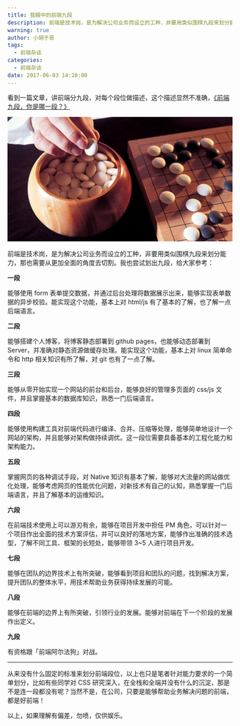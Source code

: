 ```yaml
---
title: 我眼中的前端九段
description: 前端是技术岗，是为解决公司业务而设立的工种，非要用类似围棋九段来划分能力，那也需要从更加全面的角度去切割。我也尝试划出九段，给大家参考
warning: true
author: 小胡子哥
tags:
  - 前端杂谈
categories:
  - 前端杂谈
date: 2017-06-03 14:28:00
---
```

看到一篇文章，讲前端分九段，对每个段位做描述，这个描述显然不准确，[《前端九段，你是哪一段？》](http://www.talentbook.cn/main/article/view/html/id/592fd7f4a56da151298b461b?from=timeline&isappinstalled=0)

![围棋](/blogimgs/2017/06/03/6c0378f8gy1fg804eumiqj20p00dw0vc.jpg)<!--<source src="http://ww1.sinaimg.cn/large/6c0378f8gy1fg804eumiqj20p00dw0vc.jpg">-->

前端是技术岗，是为解决公司业务而设立的工种，非要用类似围棋九段来划分能力，那也需要从更加全面的角度去切割。我也尝试划出九段，给大家参考：

**一段**

能够使用 form 表单提交数据，并通过后台处理将数据展示出来，能够实现表单数据的异步校验。能实现这个功能，基本上对 html/js 有了基本的了解，也了解一点后端语言。

**二段**

能够搭建个人博客，将博客静态部署到 github pages，也能够动态部署到 Server，并准确对静态资源做缓存处理。能实现这个功能，基本上对 linux 简单命令和 http 相关知识有所了解，对 git 也有了一点了解。

**三段**

能够从零开始实现一个网站的前台和后台，能够良好的管理多页面的 css/js 文件，并且掌握基本的数据库知识，熟悉一门后端语言。

**四段**

能够使用构建工具对前端代码进行编译、合并、压缩等处理，能够简单地设计一个网站的架构，并且能够对架构做持续调优。这一段位需要具备基本的工程化能力和架构能力。

**五段**

掌握网页的各种调试手段，对 Native 知识有基本了解，能够对大流量的网站做优化处理，能够考虑网页的性能优化问题，对新技术有自己的认知，熟悉掌握一门后端语言，并且了解基本的运维知识。

**六段**

在前端技术使用上可以游刃有余，能够在项目开发中担任 PM 角色，可以针对一个项目作出全面的技术方案评估，并可以良好的落地方案，能够作出准确的技术选型，了解不同工具、框架的长短处，能够带领 3~5 人进行项目开发。

**七段**

能够在团队的边界技术上有所突破，能够看到项目和团队的问题，找到解决方案，提升团队的整体水平，用技术帮助业务获得持续发展的可能。

**八段**

能够在前端的边界上有所突破，引领行业的发展。能够对前端在下一个阶段的发展作出定义。

**九段**

有资格跟「前端阿尔法狗」对战。

---

从来没有什么固定的标准来划分前端段位，以上也只是笔者针对能力要求的一个简单划分，比如有些同学对 CSS 研究深入，在全栈和全端并没有什么的沉淀，那是不是连一段都没有呢？当然不是，在公司，只要是能够帮助业务解决问题的前端，都是好前端！

以上，如果理解有偏差，勿喷，仅供娱乐。
